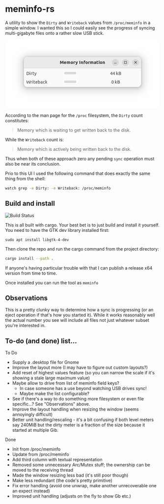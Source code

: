 # meminfo-rs

A utility to show the `Dirty` and `Writeback` values from `/proc/meminfo` in a simple window. I 
wanted this so I could easily see the progress of syncing multi-gigabyte files onto a rather slow 
USB stick.

![Screenshot of meminfo-rs in action](docs/screenshot.png)

According to the man page for the `/proc` filesystem, the `Dirty` count constitutes:

> Memory which is waiting to get written back to the disk.

While the `Writeback` count is:

> Memory which is actively being written back to the disk.

Thus when both of these approach zero any pending `sync` operation must also be near its conclusion.

Prio to this UI I used the following command that does exactly the same thing from the shell:

```bash
watch grep -e Dirty: -e Writeback: /proc/meminfo
```

## Build and install

![Build Status](https://github.com/dcminter/meminfo-rs/actions/workflows/rust.yml/badge.svg)

This is all built with cargo. Your best bet is to just build and install it yourself. You need
to have the GTK dev library installed first:

```text
sudo apt install libgtk-4-dev
```
Then clone the repo and run the cargo command from the project directory:

```bash
cargo install --path .
```
If anyone's having particular trouble with that I can publish a release x64 version from time to time.

Once installed you can run the tool as `meminfo`

## Observations

This is a pretty clunky way to determine how a sync is progressing (or an eject operation if 
that's how you started it). While it works reasonably well the actual number you see will 
include all files not just whatever subset you're interested in.

## To-do (and done) list...

To Do
  * Supply a .desktop file for Gnome
  * Improve the layout more (I may have to figure out custom layouts?)
  * Add reset of highest values feature (so you can narrow the scale if it's showing a stale large maximum value)
  * Maybe allow to drive from list of meminfo field keys?
    * In case someone has a use beyond watching USB drives sync!
    * Maybe make the list configurable?
  * See if there's a way to do something more filesystem or even file specific...? See "Observations" above.
  * Improve the layout handling when resizing the window (seems annoyingly difficult)
  * Better unit handling/rescaling - it's a bit confusing if both level meters say 240MiB but the dirty meter is a fraction of the size because it started at multiple Gib. 

Done
  * Init from /proc/meminfo
  * Update from /proc/meminfo
  * Add third column with textual representation
  * Removed some unnecessary Arc/Mutex stuff; the ownership can be moved to the receiving thread
  * Made the window resizing less bad (it's still poor though)
  * Make less redundant (the code's pretty primitive)
  * Fix error handling (avoid one unwrap, make another unrecoverable one an expect instead)
  * Improved unit handling (adjusts on the fly to show Gb etc.)
